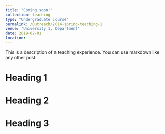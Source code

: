```yaml
---
title: "Coming soon!"
collection: teaching
type: "Undergraduate course"
permalink: /Outreach/2014-spring-teaching-1
venue: "University 1, Department"
date: 2019-02-01
location:
---
```


This is a description of a teaching experience. You can use markdown like any other post.

Heading 1
======

Heading 2
======

Heading 3
======
